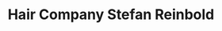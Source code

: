 ---
title: "Hair Company Stefan Reinbold"
url: /denzlingen/hair-company-stefan-reinbold/
shop: Friseur
---